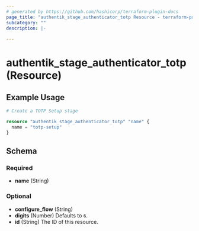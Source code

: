 ```yaml
---
# generated by https://github.com/hashicorp/terraform-plugin-docs
page_title: "authentik_stage_authenticator_totp Resource - terraform-provider-authentik"
subcategory: ""
description: |-
  
---
```


# authentik_stage_authenticator_totp (Resource)



## Example Usage

```terraform
# Create a TOTP Setup stage

resource "authentik_stage_authenticator_totp" "name" {
  name = "totp-setup"
}
```

<!-- schema generated by tfplugindocs -->
## Schema

### Required

- **name** (String)

### Optional

- **configure_flow** (String)
- **digits** (Number) Defaults to `6`.
- **id** (String) The ID of this resource.


